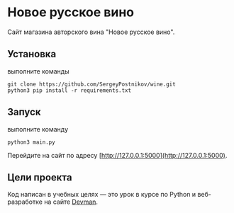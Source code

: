 # Новое русское вино

Сайт магазина авторского вина "Новое русское вино".

## Установка
выполните команды
```
git clone https://github.com/SergeyPostnikov/wine.git
python3 pip install -r requirements.txt
```
## Запуск
выполните командy
```
python3 main.py
```
Перейдите на сайт по адресу [http://127.0.0.1:5000](http://127.0.0.1:5000).

## Цели проекта

Код написан в учебных целях — это урок в курсе по Python и веб-разработке на сайте [Devman](https://dvmn.org).
